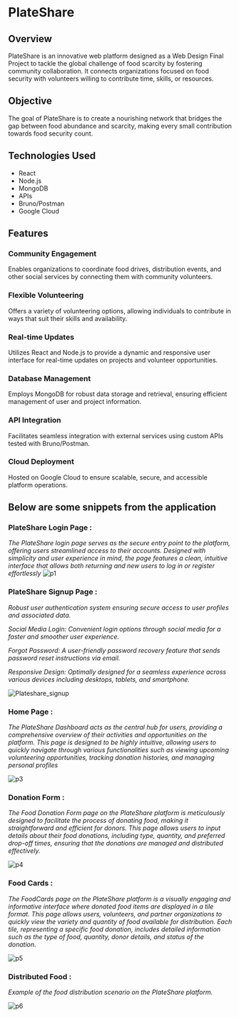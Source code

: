 # PlateShare

## Overview
PlateShare is an innovative web platform designed as a Web Design Final Project to tackle the global challenge of food scarcity by fostering community collaboration. It connects organizations focused on food security with volunteers willing to contribute time, skills, or resources.

## Objective
The goal of PlateShare is to create a nourishing network that bridges the gap between food abundance and scarcity, making every small contribution towards food security count.

## Technologies Used
- React
- Node.js
- MongoDB
- APIs
- Bruno/Postman
- Google Cloud

## Features

### Community Engagement
Enables organizations to coordinate food drives, distribution events, and other social services by connecting them with community volunteers.

### Flexible Volunteering
Offers a variety of volunteering options, allowing individuals to contribute in ways that suit their skills and availability.

### Real-time Updates
Utilizes React and Node.js to provide a dynamic and responsive user interface for real-time updates on projects and volunteer opportunities.

### Database Management
Employs MongoDB for robust data storage and retrieval, ensuring efficient management of user and project information.

### API Integration
Facilitates seamless integration with external services using custom APIs tested with Bruno/Postman.

### Cloud Deployment
Hosted on Google Cloud to ensure scalable, secure, and accessible platform operations.

## Below are some snippets from the application

### PlateShare Login Page : 
*The PlateShare login page serves as the secure entry point to the platform, offering users streamlined access to their accounts. Designed with simplicity and user experience in mind, the page features a clean, intuitive interface that allows both returning and new users to log in or register effortlessly*
![p1](https://github.com/chetan1398/PlateShare/assets/97820720/8a952289-15e8-48a7-81c4-3e8fd499e01d)


### PlateShare Signup Page : 

*Robust user authentication system ensuring secure access to user profiles and associated data.*

*Social Media Login: Convenient login options through social media for a faster and smoother user experience.*

*Forgot Password: A user-friendly password recovery feature that sends password reset instructions via email.*

*Responsive Design: Optimally designed for a seamless experience across various devices including desktops, tablets, and smartphone.*

![Plateshare_signup](https://github.com/chetan1398/PlateShare/assets/97820720/22f27a05-6a4e-4376-9af7-eec230b8acc3)




### Home Page : 
*The PlateShare Dashboard acts as the central hub for users, providing a comprehensive overview of their activities and opportunities on the platform. This page is designed to be highly intuitive, allowing users to quickly navigate through various functionalities such as viewing upcoming volunteering opportunities, tracking donation histories, and managing personal profiles*

![p3](https://github.com/chetan1398/PlateShare/assets/97820720/9ba42f99-a91a-48cc-936d-1134f0c6c704)




### Donation Form : 
*The Food Donation Form page on the PlateShare platform is meticulously designed to facilitate the process of donating food, making it straightforward and efficient for donors. This page allows users to input details about their food donations, including type, quantity, and preferred drop-off times, ensuring that the donations are managed and distributed effectively.*

![p4](https://github.com/chetan1398/PlateShare/assets/97820720/93984d44-0ac8-481e-ae2d-4cd5a8b8a6ac)



### Food Cards : 
*The FoodCards page on the PlateShare platform is a visually engaging and informative interface where donated food items are displayed in a tile format. This page allows users, volunteers, and partner organizations to quickly view the variety and quantity of food available for distribution. Each tile, representing a specific food donation, includes detailed information such as the type of food, quantity, donor details, and status of the donation.*

![p5](https://github.com/chetan1398/PlateShare/assets/97820720/52199209-cf7d-4c04-b186-96bf85ba6d40)



### Distributed Food : 
*Example of the food distribution scenario on the PlateShare platform.*

![p6](https://github.com/chetan1398/PlateShare/assets/97820720/767e8088-7ce7-45b3-9f79-3f57490ef215)





